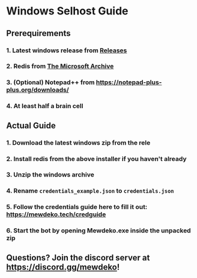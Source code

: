 ﻿# Windows Selhost Guide

## Prerequirements
### 1. Latest windows release from [Releases](https://github.com/Sylveon76/Mewdeko/releases)
### 2. Redis from [The Microsoft Archive](https://github.com/microsoftarchive/redis/releases/download/win-3.0.504/Redis-x64-3.0.504.msi)
### 3. (Optional) Notepad++ from https://notepad-plus-plus.org/downloads/
### 4. At least half a brain cell

## Actual Guide
### 1. Download the latest windows zip from the rele
### 2. Install redis from the above installer if you haven't already
### 3. Unzip the windows archive
### 4. Rename `credentials_example.json` to `credentials.json`
### 5. Follow the credentials guide here to fill it out: https://mewdeko.tech/credguide
### 6. Start the bot by opening Mewdeko.exe inside the unpacked zip

## Questions? Join the discord server at https://discord.gg/mewdeko!




